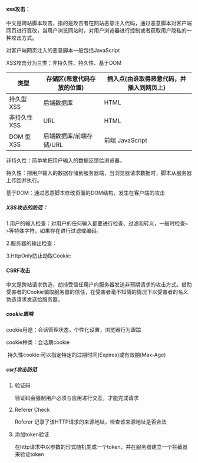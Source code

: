 #### xss攻击：

中文是跨站脚本攻击，指的是攻击者在网站恶意注入代码，通过恶意脚本对客户端网页进行篡改，当用户浏览网站时，对用户浏览器进行控制或者获取用户隐私的一种攻击方式。

对客户端网页注入的恶意脚本一般包括JavaScript

XSS攻击分为三类：非持久性、持久性、基于DOM

| 类型         | 存储区(恶意代码存放的位置) | 插入点(由谁取得恶意代码，并插入到网页上) |
| ------------ | -------------------------- | ---------------------------------------- |
| 持久型 XSS   | 后端数据库                 | HTML                                     |
| 非持久性 XSS | URL                        | HTML                                     |
| DOM 型 XSS   | 后端数据库/前端存储/URL    | 前端 JavaScript                          |



非持久性：简单地把用户输入的数据反馈给浏览器。

持久性：把用户输入的数据存储到服务器端，当浏览器请求数据时，脚本从服务器上传回并执行。

基于DOM：通过恶意脚本修改页面的DOM结构，发生在客户端的攻击

##### XSS攻击的防范：

1.用户的输入检查：对用户的任何输入都要进行检查、过滤和转义，一般时检查`< >`等特殊字符，如果存在进行过滤或编码。

2.服务器的输出检查：

3.HttpOnly防止劫取Cookie:

#### CSRF攻击

中文是跨站请求伪造，劫持受信任用户向服务器发送非预期请求的攻击方式。借助受害者的Cookie骗取服务器的信任，在受害者毫不知情的情况下以受害者的名义伪造请求发送给服务器。

##### cookie策略

cookie用途：会话管理状态，个性化设置，浏览器行为跟踪

cookie种类：会话期cookie

​						持久性cookie:可以指定特定的过期时间(Expires)或有效期(Max-Age)

##### csrf攻击防范

1. 验证码

   验证码会强制用户必须与应用进行交互，才能完成请求

2. Referer Check

   Referer 记录了该HTTP请求的来源地址，检查该来源地址是否合法

3. 添加token验证

   在http请求中以参数的形式随机生成一个token，并在服务器建立一个拦截器来验证token